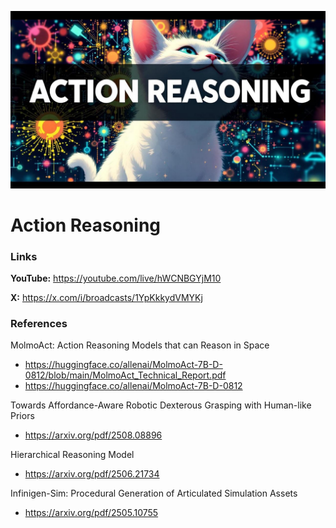 ![thumbnail](thumbnail.jpg)

# Action Reasoning

### Links

**YouTube:** https://youtube.com/live/hWCNBGYjM10

**X:** https://x.com/i/broadcasts/1YpKkkydVMYKj

### References

MolmoAct: Action Reasoning Models that can Reason in Space
- https://huggingface.co/allenai/MolmoAct-7B-D-0812/blob/main/MolmoAct_Technical_Report.pdf
- https://huggingface.co/allenai/MolmoAct-7B-D-0812

Towards Affordance-Aware Robotic Dexterous Grasping with Human-like Priors
- https://arxiv.org/pdf/2508.08896

Hierarchical Reasoning Model
- https://arxiv.org/pdf/2506.21734

Infinigen-Sim: Procedural Generation of Articulated Simulation Assets
- https://arxiv.org/pdf/2505.10755
